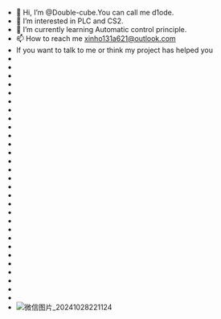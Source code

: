 - 👋 Hi, I’m @Double-cube.You can call me d1ode.
- 👀 I’m interested in PLC and CS2.
- 🌱 I’m currently learning Automatic control principle.
- 📫 How to reach me xinho131a621@outlook.com
- If you want to talk to me or think my project has helped you
-
-
-
-
-
-
-
-
-
-
-
-
-
-
-
-
-
-
-
-
-
-
-
-
-
-
-
-
-
-  ![微信图片_20241028221124](https://github.com/user-attachments/assets/6268effc-d9e0-46b5-a4bb-845ab1e1febb)

<!---
Double-cube/Double-cube is a ✨ special ✨ repository because its `README.md` (this file) appears on your GitHub profile.
You can click the Preview link to take a look at your changes.
--->
